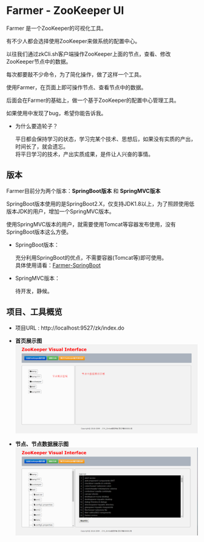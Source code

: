 # Farmer - ZooKeeper UI

Farmer 是一个ZooKeeper的可视化工具。

有不少人都会选择使用ZooKeeper来做系统的配置中心。

以往我们通过zkCli.sh客户端操作ZooKeeper上面的节点，查看、修改ZooKeeper节点中的数据。

每次都要敲不少命令，为了简化操作，做了这样一个工具。

使用Farmer，在页面上即可操作节点、查看节点中的数据。

后面会在Farmer的基础上，做一个基于ZooKeeper的配置中心管理工具。

如果使用中发现了bug，希望你能告诉我。

* 为什么要造轮子？

    平日都会保持学习的状态，学习完某个技术、思想后，如果没有实质的产出，时间长了，就会遗忘。<br>
    将平日学习的技术，产出实质成果，是件让人兴奋的事情。


## 版本
Farmer目前分为两个版本：**SpringBoot版本** 和 **SpringMVC版本**

SpringBoot版本使用的是SpringBoot2.X，仅支持JDK1.8以上，为了照顾使用低版本JDK的用户，增加一个SpringMVC版本。

使用SpringMVC版本的用户，就需要使用Tomcat等容器发布使用，没有SpringBoot版本这么方便。

* SpringBoot版本：

    充分利用SpringBoot的优点，不需要容器(Tomcat等)即可使用。<br>
    具体使用请看：[Farmer-SpringBoot](https://github.com/Simba-cheng/Farmer/tree/master/Farmer-SpringBoot)

* SpringMVC版本：

    待开发，静候。


## 项目、工具概览

* 项目URL : http://localhost:9527/zk/index.do

* **首页展示图**<br>
![ZooKeeper-UI展示图](Farmer-SpringBoot/image/ZooKeeper-UI展示图.png)<br>

* **节点、节点数据展示图**<br>
![index页面节点-数据](Farmer-SpringBoot/image/index页面节点数据.png)<br>
